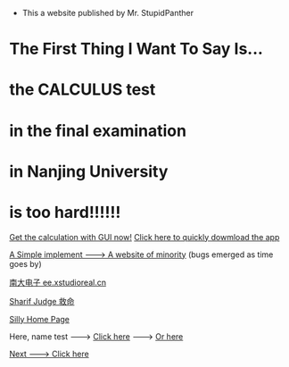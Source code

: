 - This a website published by Mr. StupidPanther

#            The First Thing I Want To Say Is...
#                    the CALCULUS test
#                in the final examination
#                  in Nanjing University
#                    is too hard!!!!!!

[Get the calculation with GUI now!](github.com/StupidPanther/my-calculation-app) [Click here to quickly dowmload the app]()

[A Simple implement ---> A website of minority](stupidpanther.github.io/web_manchu/index.html) (bugs emerged as time goes by)

[南大电子 ee.xstudioreal.cn](http://ee.xstudioreal.cn/)

[Sharif Judge 救命](http://210.28.133.11:21212/OnlineJudge/index.php/login)

[Silly Home Page](cf_index.html)

Here, name test ---> [Click here](stupidpanther.github.io/nametest.html) ---> [Or here](nametest.txt)

[Next ---> Click here](stupidpanther.github.io/nju/test_001/testpage.md)
